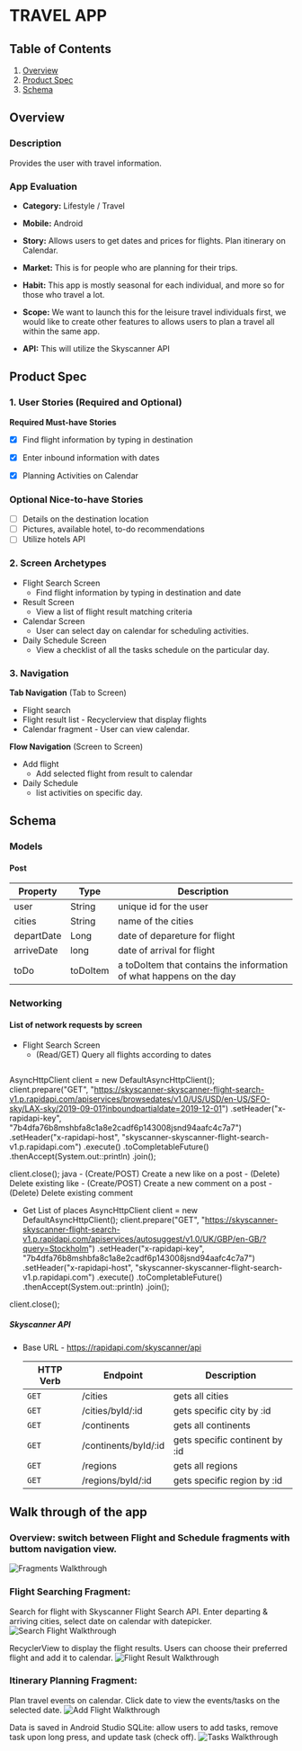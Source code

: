 # TRAVEL APP

## Table of Contents
1. [Overview](#Overview)
1. [Product Spec](#Product-Spec)
2. [Schema](#Schema)

## Overview
### Description
Provides the user with travel information. 


### App Evaluation

- **Category:** Lifestyle / Travel

- **Mobile:** Android

- **Story:** Allows users to get dates and prices for flights.  Plan itinerary on Calendar.

- **Market:** This is for people who are planning for their trips. 

- **Habit:** This app is mostly seasonal for each individual, and more so for those who travel a lot. 

- **Scope:** We want to launch this for the leisure travel individuals first, we would like to create other features to allows users to plan a travel all within the same app. 
- **API:** This will utilize the Skyscanner API

## Product Spec

### 1. User Stories (Required and Optional)

**Required Must-have Stories**

- [x] Find flight information by typing in destination
- [x] Enter inbound information with dates
- [x] Planning Activities on Calendar


 
### Optional Nice-to-have Stories
- [ ] Details on the destination location
- [ ] Pictures, available hotel, to-do recommendations
- [ ] Utilize hotels API

### 2. Screen Archetypes

* Flight Search Screen
   * Find flight information by typing in destination and date
* Result Screen
   * View a list of flight result matching criteria
* Calendar Screen
    * User can select day on calendar for scheduling activities. 
* Daily Schedule Screen
    * View a checklist of all the tasks schedule on the particular day. 



### 3. Navigation

**Tab Navigation** (Tab to Screen)

* Flight search 
* Flight result list - Recyclerview that display flights
* Calendar fragment - User can view calendar.

**Flow Navigation** (Screen to Screen)

* Add flight
   * Add selected flight from result to calendar
* Daily Schedule 
   * list activities on specific day. 

## Schema 
### Models
#### Post

   | Property      | Type     | Description |
   | ------------- | -------- | ------------|
   | user          | String   | unique id for the user|   
   | cities        | String   | name of the cities |
   | departDate    | Long     | date of depareture for flight  |
   | arriveDate    | long     | date of arrival for flight   |
   | toDo          | toDoItem | a toDoItem that contains the information of what happens on the day   |

### Networking
#### List of network requests by screen
   - Flight Search Screen
      - (Read/GET) Query all flights according to dates 
         ```java
AsyncHttpClient client = new DefaultAsyncHttpClient();
client.prepare("GET", "https://skyscanner-skyscanner-flight-search-v1.p.rapidapi.com/apiservices/browsedates/v1.0/US/USD/en-US/SFO-sky/LAX-sky/2019-09-01?inboundpartialdate=2019-12-01")
	.setHeader("x-rapidapi-key", "7b4dfa76b8mshbfa8c1a8e2cadf6p143008jsnd94aafc4c7a7")
	.setHeader("x-rapidapi-host", "skyscanner-skyscanner-flight-search-v1.p.rapidapi.com")
	.execute()
	.toCompletableFuture()
	.thenAccept(System.out::println)
	.join();

client.close();
         java
      - (Create/POST) Create a new like on a post
      - (Delete) Delete existing like
      - (Create/POST) Create a new comment on a post
      - (Delete) Delete existing comment
   - Get List of places
   AsyncHttpClient client = new DefaultAsyncHttpClient();
client.prepare("GET", "https://skyscanner-skyscanner-flight-search-v1.p.rapidapi.com/apiservices/autosuggest/v1.0/UK/GBP/en-GB/?query=Stockholm")
	.setHeader("x-rapidapi-key", "7b4dfa76b8mshbfa8c1a8e2cadf6p143008jsnd94aafc4c7a7")
	.setHeader("x-rapidapi-host", "skyscanner-skyscanner-flight-search-v1.p.rapidapi.com")
	.execute()
	.toCompletableFuture()
	.thenAccept(System.out::println)
	.join();

client.close();


##### Skyscanner API
- Base URL - https://rapidapi.com/skyscanner/api

   HTTP Verb | Endpoint | Description
   ----------|----------|------------
    `GET`    | /cities | gets all cities
    `GET`    | /cities/byId/:id | gets specific city by :id
    `GET`    | /continents | gets all continents
    `GET`    | /continents/byId/:id | gets specific continent by :id
    `GET`    | /regions | gets all regions
    `GET`    | /regions/byId/:id | gets specific region by :id
    
    
## Walk through of the app
 
### Overview: switch between Flight and Schedule fragments with buttom navigation view.
<img src='https://github.com/Freebee2day/TravelApp/blob/main/TravelApp_Fragments.gif' title='Fragments Walkthrough' width='' alt='Fragments Walkthrough' />
    
### Flight Searching Fragment: 
Search for flight with Skyscanner Flight Search API.
Enter departing & arriving cities, select date on calendar with datepicker.
<img src='https://github.com/Freebee2day/TravelApp/blob/main/TravelApp_Flight_Search.gif' title='Search Flight Walkthrough' width='' alt='Search Flight Walkthrough' />	
	
RecyclerView to display the flight results. Users can choose their preferred flight and add it to calendar.
<img src='https://github.com/Freebee2day/TravelApp/blob/main/TravelApp_Flight_Result.gif' title='Flight Result Walkthrough' width='' alt='Flight Result Walkthrough' />
    
### Itinerary Planning Fragment:
Plan travel events on calendar.  Click date to view the events/tasks on the selected date.
<img src='https://github.com/Freebee2day/TravelApp/blob/main/TravelApp_Flight_Added.gif' title='Add Flight Walkthrough' width='' alt='Add Flight Walkthrough' />

Data is saved in Android Studio SQLite: allow users to add tasks, remove task upon long press, and update task (check off).
<img src='https://github.com/Freebee2day/TravelApp/blob/main/TravelApp_Calendar_Tasks.gif' title='Tasks Walkthrough' width='' alt='Tasks Walkthrough' />

